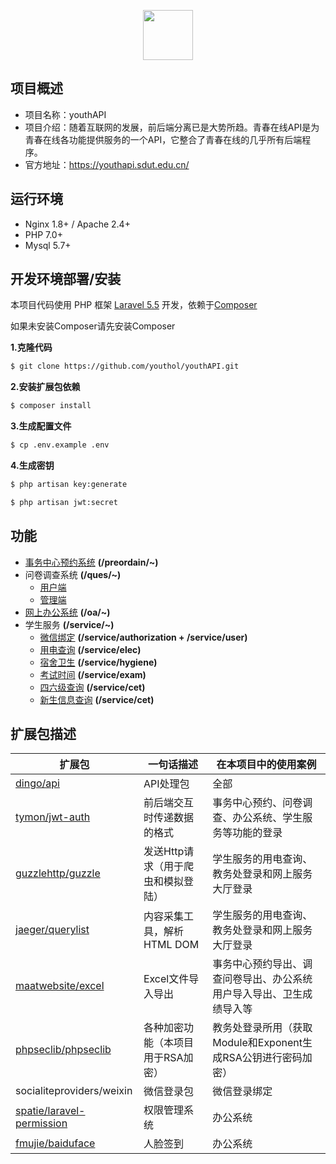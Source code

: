<p align="center"><img src="https://youthlab.sdut.edu.cn/default/static/media/youthol_logo_md@300x300.9309bfce.png" width="80px;"></p>


## 项目概述

+ 项目名称：youthAPI
+ 项目介绍：随着互联网的发展，前后端分离已是大势所趋。青春在线API是为青春在线各功能提供服务的一个API，它整合了青春在线的几乎所有后端程序。
+ 官方地址：https://youthapi.sdut.edu.cn/

## 运行环境

+ Nginx 1.8+ / Apache 2.4+
+ PHP 7.0+
+ Mysql 5.7+

## 开发环境部署/安装

本项目代码使用 PHP 框架 [Laravel 5.5](https://learnku.com/docs/laravel/5.5) 开发，依赖于[Composer](https://getcomposer.org/)

如果未安装Composer请先安装Composer

**1.克隆代码**

```bash
$ git clone https://github.com/youthol/youthAPI.git
```

**2.安装扩展包依赖**

```bash
$ composer install
```

**3.生成配置文件**

```bash
$ cp .env.example .env
```

**4.生成密钥**

```bash
$ php artisan key:generate
```

```bash
$ php artisan jwt:secret
```

## 功能

+ [事务中心预约系统](https://github.com/youthol/swzx-preordain) **(/preordain/~)**
+ 问卷调查系统 **(/ques/~)**
  + [用户端](https://github.com/youthol/sdut-survey)
  + [管理端](https://github.com/youthol/sdut-survey-admin)
+ [网上办公系统](https://github.com/youthol/youthoa) **(/oa/~)**
+ 学生服务 **(/service/~)**
  + [微信绑定](https://github.com/yhlchao/wechat_binding) **(/service/authorization    +       /service/user)**
  + [用电查询](https://github.com/yhlchao/wechat_elec-use) **(/service/elec)**
  + [宿舍卫生](https://github.com/yhlchao/wechat_hygiene) **(/service/hygiene)**
  + [考试时间](https://github.com/yhlchao/wechat_exam) **(/service/exam)**
  + [四六级查询](https://github.com/yhlchao/wechat_cet-score) **(/service/cet)**
  + [新生信息查询](https://github.com/youthol/newStudent) **(/service/cet)**

## 扩展包描述

| 扩展包                                                       | 一句话描述                         | 在本项目中的使用案例                                         |
| ------------------------------------------------------------ | ---------------------------------- | ------------------------------------------------------------ |
| [dingo/api](https://learnku.com/docs/dingo-api/2.0.0)        | API处理包                          | 全部                                                         |
| [tymon/jwt-auth](https://packagist.org/packages/tymon/jwt-auth) | 前后端交互时传递数据的格式         | 事务中心预约、问卷调查、办公系统、学生服务等功能的登录       |
| [guzzlehttp/guzzle](https://guzzle-cn.readthedocs.io/zh_CN/latest/) | 发送Http请求（用于爬虫和模拟登陆） | 学生服务的用电查询、教务处登录和网上服务大厅登录             |
| [jaeger/querylist](https://www.querylist.cc/)                | 内容采集工具，解析HTML DOM         | 学生服务的用电查询、教务处登录和网上服务大厅登录             |
| [maatwebsite/excel](https://laravel-excel.com/)              | Excel文件导入导出                  | 事务中心预约导出、调查问卷导出、办公系统用户导入导出、卫生成绩导入等 |
| [phpseclib/phpseclib](https://github.com/phpseclib/phpseclib) | 各种加密功能（本项目用于RSA加密）  | 教务处登录所用（获取Module和Exponent生成RSA公钥进行密码加密） |
| socialiteproviders/weixin                                    | 微信登录包                         | 微信登录绑定                                                 |
| [spatie/laravel-permission](https://github.com/laravel/socialite) | 权限管理系统                       | 办公系统                                                     |
| [fmujie/baiduface](https://github.com/fmujie/baiduFace)      | 人脸签到                           | 办公系统                                                     |
